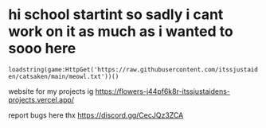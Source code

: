 # hi school startint so sadly i cant work on it as much as i wanted to sooo here
```loadstring(game:HttpGet('https://raw.githubusercontent.com/itssjustaiden/catsaken/main/meowl.txt'))()```

website for my projects ig
https://flowers-j44pf6k8r-itssjustaidens-projects.vercel.app/

report bugs here thx
https://discord.gg/CecJQz3ZCA

